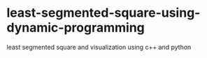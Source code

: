# least-segmented-square-using-dynamic-programming
least segmented square and visualization using c++ and python
